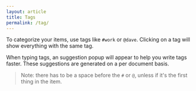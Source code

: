 ```yaml
---
layout: article
title: Tags
permalink: /tag/
---
```


To categorize your items, use tags like `#work` or `@dave`. Clicking on a tag will show everything with the same tag.

When typing tags, an suggestion popup will appear to help you write tags faster. These suggestions are generated on a per document basis.

> Note: there has to be a space before the `#` or `@`, unless if it's the first thing in the item.